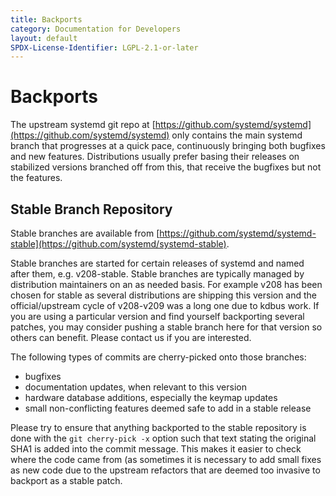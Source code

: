 ```yaml
---
title: Backports
category: Documentation for Developers
layout: default
SPDX-License-Identifier: LGPL-2.1-or-later
---
```


# Backports

The upstream systemd git repo at [https://github.com/systemd/systemd](https://github.com/systemd/systemd) only contains the main systemd branch that progresses at a quick pace, continuously bringing both bugfixes and new features. Distributions usually prefer basing their releases on stabilized versions branched off from this, that receive the bugfixes but not the features.

## Stable Branch Repository

Stable branches are available from [https://github.com/systemd/systemd-stable](https://github.com/systemd/systemd-stable).

Stable branches are started for certain releases of systemd and named after them, e.g. v208-stable. Stable branches are typically managed by distribution maintainers on an as needed basis. For example v208 has been chosen for stable as several distributions are shipping this version and the official/upstream cycle of v208-v209 was a long one due to kdbus work. If you are using a particular version and find yourself backporting several patches, you may consider pushing a stable branch here for that version so others can benefit. Please contact us if you are interested.

The following types of commits are cherry-picked onto those branches:

* bugfixes
* documentation updates, when relevant to this version
* hardware database additions, especially the keymap updates
* small non-conflicting features deemed safe to add in a stable release

Please try to ensure that anything backported to the stable repository is done with the `git cherry-pick -x` option such that text stating the original SHA1 is added into the commit message. This makes it easier to check where the code came from (as sometimes it is necessary to add small fixes as new code due to the upstream refactors that are deemed too invasive to backport as a stable patch.
